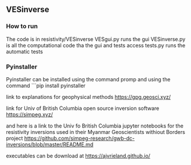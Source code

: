 ## VESinverse
### How to run
The code is in resistivity/VESinverse
VESgui.py runs the gui 
VESinverse.py is all the computational code tha the gui and tests access
tests.py runs the automatic tests
### Pyinstaller
Pyinstaller can be installed using the command promp and using the command
        ```pip install pyinstaller


link to explanations for geophysical methods
https://gpg.geosci.xyz/

link for Univ of British Columbia open source inversion software
https://simpeg.xyz/

and here is a link to the Univ fo British Columbia jupyter notebooks for the resistivity inversions used in their
Myanmar Geoscientists withiout Borders project
https://github.com/simpeg-research/gwb-dc-inversions/blob/master/README.md

executables can be download at https://ajvrieland.github.io/
